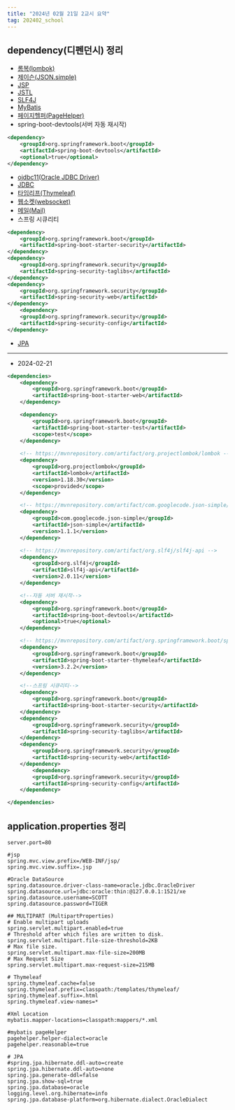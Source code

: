 ```yaml
---
title: "2024년 02월 21일 2교시 요약"
tag: 202402_school
---
```


## dependency(디펜던시) 정리

- [롬복(lombok)](https://mvnrepository.com/artifact/org.projectlombok/lombok)
- [제이슨(JSON.simple)](https://mvnrepository.com/artifact/com.googlecode.json-simple/json-simple)
- [JSP](https://mvnrepository.com/artifact/org.eclipse.jetty/apache-jsp)
- [JSTL](https://mvnrepository.com/artifact/org.glassfish.web/jakarta.servlet.jsp.jstl)
- [SLF4J](https://mvnrepository.com/artifact/org.slf4j/slf4j-api)
- [MyBatis](https://mvnrepository.com/artifact/org.mybatis.spring.boot/mybatis-spring-boot-starter)
- [페이지헬퍼(PageHelper)](https://mvnrepository.com/artifact/com.github.pagehelper/pagehelper-spring-boot-starter)
- spring-boot-devtools(서버 자동 재시작)
```xml
<dependency>
    <groupId>org.springframework.boot</groupId>
    <artifactId>spring-boot-devtools</artifactId>
    <optional>true</optional>
</dependency>
```
- [ojdbc11(Oracle JDBC Driver)](https://mvnrepository.com/artifact/com.oracle.database.jdbc/ojdbc11)
- [JDBC](https://mvnrepository.com/artifact/org.springframework.boot/spring-boot-starter-jdbc)
- [타임리프(Thymeleaf)](https://mvnrepository.com/artifact/org.springframework.boot/spring-boot-starter-thymeleaf)
- [웹소켓(websocket)](https://mvnrepository.com/artifact/org.springframework.boot/spring-boot-starter-websocket)
- [메일(Mail)](https://mvnrepository.com/artifact/org.springframework.boot/spring-boot-starter-mail)
- 스프링 시큐리티
```xml
<dependency>
    <groupId>org.springframework.boot</groupId>
    <artifactId>spring-boot-starter-security</artifactId>
</dependency>
<dependency>
    <groupId>org.springframework.security</groupId>
    <artifactId>spring-security-taglibs</artifactId>
</dependency>
<dependency>
    <groupId>org.springframework.security</groupId>
    <artifactId>spring-security-web</artifactId>
</dependency>
    <dependency>
    <groupId>org.springframework.security</groupId>
    <artifactId>spring-security-config</artifactId>
</dependency>
```
- [JPA](https://mvnrepository.com/artifact/org.springframework.boot/spring-boot-starter-data-jpa)

---

- 2024-02-21

```xml
<dependencies>
    <dependency>
        <groupId>org.springframework.boot</groupId>
        <artifactId>spring-boot-starter-web</artifactId>
    </dependency>

    <dependency>
        <groupId>org.springframework.boot</groupId>
        <artifactId>spring-boot-starter-test</artifactId>
        <scope>test</scope>
    </dependency>
    
    <!-- https://mvnrepository.com/artifact/org.projectlombok/lombok -->
    <dependency>
        <groupId>org.projectlombok</groupId>
        <artifactId>lombok</artifactId>
        <version>1.18.30</version>
        <scope>provided</scope>
    </dependency>

    <!-- https://mvnrepository.com/artifact/com.googlecode.json-simple/json-simple -->
    <dependency>
        <groupId>com.googlecode.json-simple</groupId>
        <artifactId>json-simple</artifactId>
        <version>1.1.1</version>
    </dependency>

    <!-- https://mvnrepository.com/artifact/org.slf4j/slf4j-api -->
    <dependency>
        <groupId>org.slf4j</groupId>
        <artifactId>slf4j-api</artifactId>
        <version>2.0.11</version>
    </dependency>

    <!--자동 서버 재시작-->
    <dependency>
        <groupId>org.springframework.boot</groupId>
        <artifactId>spring-boot-devtools</artifactId>
        <optional>true</optional>
    </dependency>

    <!-- https://mvnrepository.com/artifact/org.springframework.boot/spring-boot-starter-thymeleaf -->
    <dependency>
        <groupId>org.springframework.boot</groupId>
        <artifactId>spring-boot-starter-thymeleaf</artifactId>
        <version>3.2.2</version>
    </dependency>

    <!--스프링 시큐리티-->
    <dependency>
        <groupId>org.springframework.boot</groupId>
        <artifactId>spring-boot-starter-security</artifactId>
    </dependency>
    <dependency>
        <groupId>org.springframework.security</groupId>
        <artifactId>spring-security-taglibs</artifactId>
    </dependency>
    <dependency>
        <groupId>org.springframework.security</groupId>
        <artifactId>spring-security-web</artifactId>
    </dependency>
        <dependency>
        <groupId>org.springframework.security</groupId>
        <artifactId>spring-security-config</artifactId>
    </dependency>

</dependencies>
```


## application.properties 정리

```properties
server.port=80

#jsp
spring.mvc.view.prefix=/WEB-INF/jsp/
spring.mvc.view.suffix=.jsp

#Oracle DataSource
spring.datasource.driver-class-name=oracle.jdbc.OracleDriver
spring.datasource.url=jdbc:oracle:thin:@127.0.0.1:1521/xe
spring.datasource.username=SCOTT
spring.datasource.password=TIGER

## MULTIPART (MultipartProperties)
# Enable multipart uploads
spring.servlet.multipart.enabled=true
# Threshold after which files are written to disk.
spring.servlet.multipart.file-size-threshold=2KB
# Max file size.
spring.servlet.multipart.max-file-size=200MB
# Max Request Size
spring.servlet.multipart.max-request-size=215MB

# Thymeleaf
spring.thymeleaf.cache=false
spring.thymeleaf.prefix=classpath:/templates/thymeleaf/
spring.thymeleaf.suffix=.html
spring.thymeleaf.view-names=*

#Xml Location
mybatis.mapper-locations=classpath:mappers/*.xml

#mybatis pageHelper
pagehelper.helper-dialect=oracle
pagehelper.reasonable=true

# JPA
#spring.jpa.hibernate.ddl-auto=create
spring.jpa.hibernate.ddl-auto=none
spring.jpa.generate-ddl=false
spring.jpa.show-sql=true
spring.jpa.database=oracle
logging.level.org.hibernate=info
spring.jpa.database-platform=org.hibernate.dialect.OracleDialect
```
